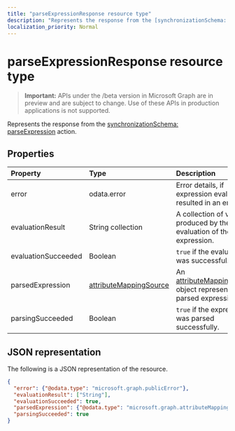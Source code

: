 ```yaml
---
title: "parseExpressionResponse resource type"
description: "Represents the response from the [synchronizationSchema: parseExpression](../api/synchronization_synchronizationschema_parseexpression.md) action."
localization_priority: Normal
---
```


# parseExpressionResponse resource type

> **Important:** APIs under the /beta version in Microsoft Graph are in preview and are subject to change. Use of these APIs in production applications is not supported.

Represents the response from the [synchronizationSchema: parseExpression](../api/synchronization_synchronizationschema_parseexpression.md) action.

## Properties
| Property	   | Type	|Description|
|:---------------|:--------|:----------|
|error|odata.error|Error details, if expression evaluation resulted in an error.|
|evaluationResult|String collection|A collection of values produced by the evaluation of the expression.|
|evaluationSucceeded|Boolean|`true` if the evaluation was successful.|
|parsedExpression|[attributeMappingSource](synchronization-attributemappingsource.md)|An [attributeMappingSource](synchronization-attributemappingsource.md) object representing the parsed expression.|
|parsingSucceeded|Boolean|`true` if the expression was parsed successfully.|

## JSON representation

The following is a JSON representation of the resource.

<!-- {
  "blockType": "resource",
  "optionalProperties": [

  ],
  "@odata.type": "microsoft.graph.parseExpressionResponse"
}-->

```json
{
  "error": {"@odata.type": "microsoft.graph.publicError"},
  "evaluationResult": ["String"],
  "evaluationSucceeded": true,
  "parsedExpression": {"@odata.type": "microsoft.graph.attributeMappingSource"},
  "parsingSucceeded": true
}

```

<!-- uuid: 8fcb5dbc-d5aa-4681-8e31-b001d5168d79
2015-10-25 14:57:30 UTC -->
<!-- {
  "type": "#page.annotation",
  "description": "parseExpressionResponse resource",
  "keywords": "",
  "section": "documentation",
  "tocPath": ""
}-->

